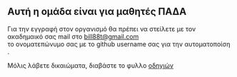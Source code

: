 ## Αυτή η ομάδα είναι για μαθητές ΠΑΔΑ

Για την εγγραφή στον οργανισμό θα πρέπει να στείλετε με τον ακαδημαικό σας mail στο bill88t@gmail.com <br>
το ονοματεπώνυμο σας με το github username σας για την αυτοματοποίση .

Μόλις λάβετε δικαιώματα, διαβάστε το φυλλο [οδηγιών](https://github.com/PADA-Students/Workflow/blob/main/README.md)
